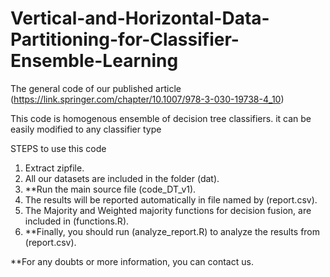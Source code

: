 # Vertical-and-Horizontal-Data-Partitioning-for-Classifier-Ensemble-Learning
The general code of our published article (https://link.springer.com/chapter/10.1007/978-3-030-19738-4_10)


This code is homogenous ensemble of decision tree classifiers. it can be easily modified to any classifier type



STEPS to use this code

1) Extract zipfile.
2) All our datasets are included in the folder (dat).
3) **Run the main source file (code_DT_v1).
4) The results will be reported automatically in file named by (report.csv).
5) The Majority and Weighted majority functions for decision fusion, are included in (functions.R).
6) **Finally, you should run (analyze_report.R) to analyze the results from (report.csv).


**For any doubts or more information, you can contact us.



